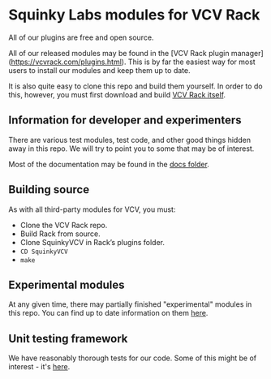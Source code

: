 # Squinky Labs modules for VCV Rack

All of our plugins are free and open source.

All of our released modules may be found in the [VCV Rack plugin manager] (https://vcvrack.com/plugins.html). This is by far the easiest way for most users to install our modules and keep them up to date.

It is also quite easy to clone this repo and build them yourself. In order to do this, however, you must first download and build [VCV Rack itself](https://github.com/VCVRack/Rack).

## Information for developer and experimenters

There are various test modules, test code, and other good things hidden away in this repo. We will try to point you to some that may be of interest.

Most of the documentation may be found in the [docs folder](../docs/.).

## Building source

As with all third-party modules for VCV, you must:

* Clone the VCV Rack repo.
* Build Rack from source.
* Clone SquinkyVCV in Rack’s plugins folder.
* `CD SquinkyVCV`
* `make`

## Experimental modules

At any given time, there may partially finished "experimental" modules in this repo. You can find up to date information on them [here](experimental.md).

## Unit testing framework

We have reasonably thorough tests for our code. Some of this might be of interest - it's [here](unit-test.md).